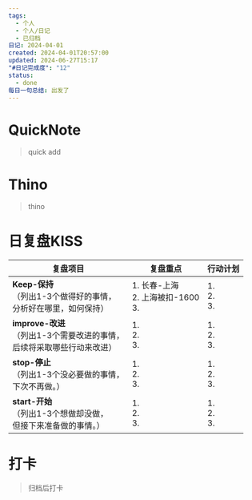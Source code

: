 ```yaml
---
tags:
  - 个人
  - 个人/日记
  - 已归档
日记: 2024-04-01
created: 2024-04-01T20:57:00
updated: 2024-06-27T15:17
"#日记完成度": "12"
status:
  - done
每日一句总结: 出发了
---
```

# QuickNote
> quick add

# Thino
> thino

# 日复盘KISS
| **复盘项目**                                             | **复盘重点**                        | **行动计划**          |
| ---------------------------------------------------- | ------------------------------- | ----------------- |
| **Keep-保持**<br>（列出1-3个做得好的事情，<br>   分析好在哪里，如何保持）     | 1.  长春-上海<br>2. 上海被扣-1600<br>3. | 1.  <br>2. <br>3. |
| **improve-改进**<br>（列出1-3个需要改进的事情，<br>  后续将采取哪些行动来改进） | 1.  <br>2. <br>3.               | 1.  <br>2. <br>3. |
| **stop-停止**<br>（列出1-3个没必要做的事情，<br>下次不再做。）            | 1.  <br>2. <br>3.               | 1.  <br>2. <br>3. |
| **start-开始**<br>（列出1-3个想做却没做，<br>但接下来准备做的事情。）        | 1.  <br>2. <br>3.               | 1.  <br>2. <br>3. |



# 打卡
> 归档后打卡


